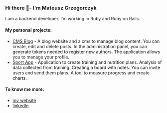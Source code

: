 ### Hi there 👋- I'm Mateusz Grzegorczyk

I am a backend developer. I’m working in Ruby and Ruby on Rails.  
  
#### My personal projects:
- [CMS Blog](https://github.com/matigrzegor/cms-blog) - A blog website and a cms to manage blog content. You can create, edit and delete posts. In the administration panel, you can generate tokens needed to register new authors. The application allows you to manage your profile.
- [Sport App](https://github.com/matigrzegor/sport-api) - Application to create training and nutrition plans. Analysis of data collected from training. Creating a board with notes. You can invite users and send them plans. A tool to measure progress and create charts.

#### To know me more:
- [my website](https://mateuszgrzk.com/)
- [linkedIn](https://www.linkedin.com/in/mateuszgrzk/)

<!--
**matigrzegor/matigrzegor** is a ✨ _special_ ✨ repository because its `README.md` (this file) appears on your GitHub profile.

Here are some ideas to get you started:

- 🔭 I’m currently working on ...
- 🌱 I’m currently learning ...
- 👯 I’m looking to collaborate on ...
- 🤔 I’m looking for help with ...
- 💬 Ask me about ...
- 📫 How to reach me: ...
- 😄 Pronouns: ...
- ⚡ Fun fact: ...
-->
